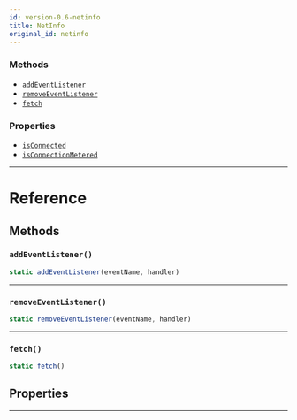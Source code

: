 ```yaml
---
id: version-0.6-netinfo
title: NetInfo
original_id: netinfo
---
```


### Methods

- [`addEventListener`](netinfo.md#addeventlistener)
- [`removeEventListener`](netinfo.md#removeeventlistener)
- [`fetch`](netinfo.md#fetch)

### Properties

- [`isConnected`](netinfo.md#isconnected)
- [`isConnectionMetered`](netinfo.md#isconnectionmetered)

---

# Reference

## Methods

### `addEventListener()`

```jsx
static addEventListener(eventName, handler)
```

---

### `removeEventListener()`

```jsx
static removeEventListener(eventName, handler)
```

---

### `fetch()`

```jsx
static fetch()
```

## Properties

---
